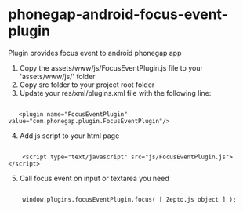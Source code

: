 phonegap-android-focus-event-plugin
===================================

Plugin provides focus event to android phonegap app

1. Copy the assets/www/js/FocusEventPlugin.js file to your 'assets/www/js/' folder
2. Copy src folder to your project root folder
3. Update your res/xml/plugins.xml file with the following line:

```

   <plugin name="FocusEventPlugin" value="com.phonegap.plugin.FocusEventPlugin"/>

```

4. Add js script to your html page

```

	<script type="text/javascript" src="js/FocusEventPlugin.js"></script>

```

5. Call focus event on input or textarea you need

```

    window.plugins.focusEventPlugin.focus( [ Zepto.js object ] );

```